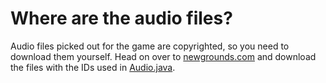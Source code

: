 # Where are the audio files?
Audio files picked out for the game are copyrighted, so you need to download
them yourself. Head on over to [newgrounds.com](https://newgrounds.com) and
download the files with the IDs used in
[Audio.java](../../src/com/github/friendlyanon/twopowtwelve/game/Audio.java).